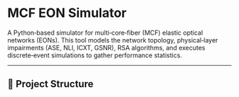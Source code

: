 # MCF EON Simulator

A Python‐based simulator for multi‐core‐fiber (MCF) elastic optical networks (EONs). This tool models the network topology, physical‐layer impairments (ASE, NLI, ICXT, GSNR), RSA algorithms, and executes discrete‐event simulations to gather performance statistics.

---

## 📁 Project Structure

